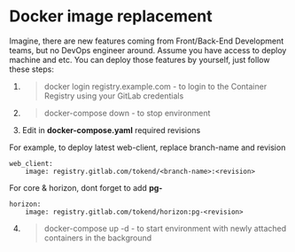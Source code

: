 # Docker image replacement

Imagine, there are new features coming from Front/Back-End Development teams, but no DevOps engineer around. Assume you have access to deploy machine and etc. You can deploy those features by yourself, just follow these steps:

 1. > docker login registry.example.com - to login to the Container Registry using your GitLab credentials
 1. > docker-compose down - to stop environment
 2. Edit in **docker-compose.yaml** required revisions

For example, to deploy latest web-client, replace branch-name and revision

    web_client:
        image: registry.gitlab.com/tokend/<branch-name>:<revision>

For core & horizon, dont forget to add **pg-**

    horizon:
        image: registry.gitlab.com/tokend/horizon:pg-<revision>
  4. > docker-compose up -d - to start environment with newly attached containers in the background 
